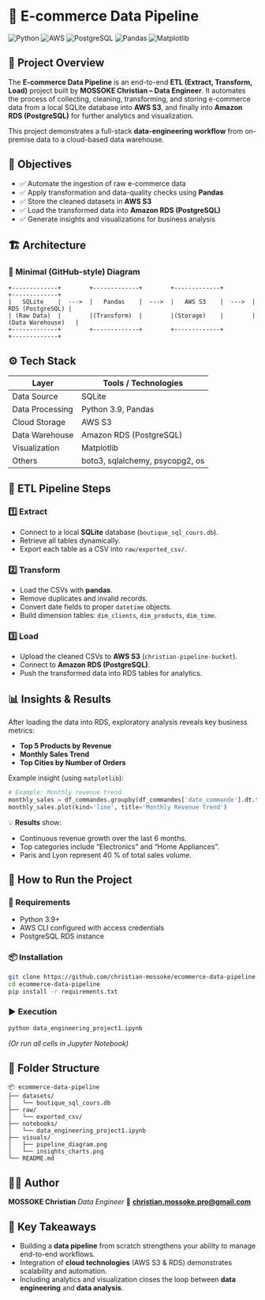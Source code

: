 # 🛒 E-commerce Data Pipeline

![Python](https://img.shields.io/badge/Python-3.9-blue)
![AWS](https://img.shields.io/badge/AWS-S3-orange)
![PostgreSQL](https://img.shields.io/badge/PostgreSQL-RDS-blue)
![Pandas](https://img.shields.io/badge/Pandas-Data%20Analysis-green)
![Matplotlib](https://img.shields.io/badge/Matplotlib-Visualization-yellow)

## 📘 Project Overview

The **E-commerce Data Pipeline** is an end-to-end **ETL (Extract, Transform, Load)** project built by **MOSSOKE Christian – Data Engineer**.
It automates the process of collecting, cleaning, transforming, and storing e-commerce data from a local SQLite database into **AWS S3**, and finally into **Amazon RDS (PostgreSQL)** for further analytics and visualization.

This project demonstrates a full-stack **data-engineering workflow** from on-premise data to a cloud-based data warehouse.

## 🧠 Objectives
- ✅ Automate the ingestion of raw e-commerce data
- ✅ Apply transformation and data-quality checks using **Pandas**
- ✅ Store the cleaned datasets in **AWS S3**
- ✅ Load the transformed data into **Amazon RDS (PostgreSQL)**
- ✅ Generate insights and visualizations for business analysis

## 🏗️ Architecture

### 🔹 Minimal (GitHub-style) Diagram

```
+-------------+        +-------------+        +-------------+        +-------------+
|   SQLite    |  --->  |   Pandas    |  --->  |   AWS S3    |  --->  |   RDS (PostgreSQL) |
| (Raw Data)  |        |(Transform)  |        |(Storage)    |        |(Data Warehouse)   |
+-------------+        +-------------+        +-------------+        +-------------+
```

## ⚙️ Tech Stack

| Layer | Tools / Technologies |
|-------|----------------------|
| Data Source | SQLite |
| Data Processing | Python 3.9, Pandas |
| Cloud Storage | AWS S3 |
| Data Warehouse | Amazon RDS (PostgreSQL) |
| Visualization | Matplotlib |
| Others | boto3, sqlalchemy, psycopg2, os |

## 🔄 ETL Pipeline Steps

### 1️⃣ **Extract**
- Connect to a local **SQLite** database (`boutique_sql_cours.db`).
- Retrieve all tables dynamically.
- Export each table as a CSV into `raw/exported_csv/`.

### 2️⃣ **Transform**
- Load the CSVs with **pandas**.
- Remove duplicates and invalid records.
- Convert date fields to proper `datetime` objects.
- Build dimension tables: `dim_clients`, `dim_products`, `dim_time`.

### 3️⃣ **Load**
- Upload the cleaned CSVs to **AWS S3** (`christian-pipeline-bucket`).
- Connect to **Amazon RDS (PostgreSQL)**.
- Push the transformed data into RDS tables for analytics.

## 📊 Insights & Results

After loading the data into RDS, exploratory analysis reveals key business metrics:

- **Top 5 Products by Revenue**
- **Monthly Sales Trend**
- **Top Cities by Number of Orders**

Example insight (using `matplotlib`):

```python
# Example: Monthly revenue trend
monthly_sales = df_commandes.groupby(df_commandes['date_commande'].dt.to_period('M'))['montant_total'].sum()
monthly_sales.plot(kind='line', title='Monthly Revenue Trend')
```

💡 **Results** show:
- Continuous revenue growth over the last 6 months.
- Top categories include “Electronics” and “Home Appliances”.
- Paris and Lyon represent 40 % of total sales volume.

## 🚀 How to Run the Project

### 🔧 Requirements
- Python 3.9+
- AWS CLI configured with access credentials
- PostgreSQL RDS instance

### 📦 Installation

```bash
git clone https://github.com/christian-mossoke/ecommerce-data-pipeline.git
cd ecommerce-data-pipeline
pip install -r requirements.txt
```

### ▶️ Execution

```bash
python data_engineering_project1.ipynb
```

*(Or run all cells in Jupyter Notebook)*

## 🧩 Folder Structure

```
📦 ecommerce-data-pipeline
├── datasets/
│   └── boutique_sql_cours.db
├── raw/
│   └── exported_csv/
├── notebooks/
│   └── data_engineering_project1.ipynb
├── visuals/
│   ├── pipeline_diagram.png
│   └── insights_charts.png
└── README.md
```

## 👨‍💻 Author

**MOSSOKE Christian**
_Data Engineer_
📧 **christian.mossoke.pro@gmail.com**

## 🌟 Key Takeaways
- Building a **data pipeline** from scratch strengthens your ability to manage end-to-end workflows.
- Integration of **cloud technologies** (AWS S3 & RDS) demonstrates scalability and automation.
- Including analytics and visualization closes the loop between **data engineering** and **data analysis**.
